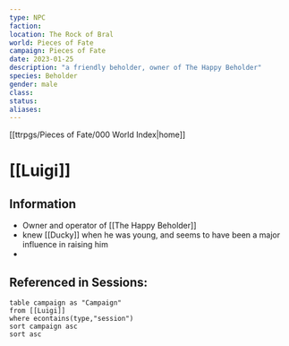 ```yaml
---
type: NPC
faction: 
location: The Rock of Bral
world: Pieces of Fate
campaign: Pieces of Fate
date: 2023-01-25
description: "a friendly beholder, owner of The Happy Beholder"
species: Beholder
gender: male
class: 
status:
aliases:
---
```

[[ttrpgs/Pieces of Fate/000 World Index|home]]
# [[Luigi]]

## Information
- Owner and operator of [[The Happy Beholder]]
- knew [[Ducky]] when he was young, and seems to have been a major influence in raising him
- 
## Referenced in Sessions:

```dataview
table campaign as "Campaign"
from [[Luigi]]
where econtains(type,"session")
sort campaign asc
sort asc
```